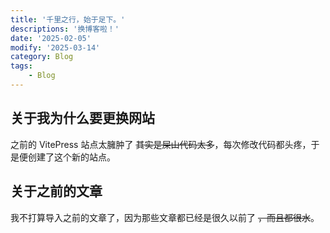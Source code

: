 ```yaml
---
title: '千里之行，始于足下。'
descriptions: '换博客啦！'
date: '2025-02-05'
modify: '2025-03-14'
category: Blog
tags:
    - Blog
---
```


## 关于我为什么要更换网站
之前的 VitePress 站点太臃肿了 ~~其实是屎山代码太多~~，每次修改代码都头疼，于是便创建了这个新的站点。

## 关于之前的文章
我不打算导入之前的文章了，因为那些文章都已经是很久以前了 ~~，而且都很水~~。